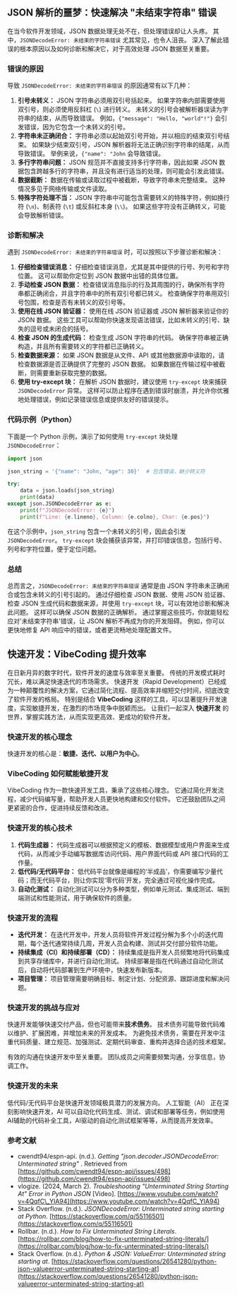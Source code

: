 ## JSON 解析的噩梦：快速解决 "未结束字符串" 错误

在当今软件开发领域，JSON 数据处理无处不在，但处理错误却让人头疼。 其中，`JSONDecodeError: 未结束的字符串错误` 尤其常见，也令人沮丧。 深入了解此错误的根本原因以及如何诊断和解决它，对于高效处理 JSON 数据至关重要。

### 错误的原因

导致 `JSONDecodeError: 未结束的字符串错误` 的原因通常有以下几种：

1.  **引号未转义：** JSON 字符串必须用双引号括起来。 如果字符串内部需要使用双引号，则必须使用反斜杠 (`\`) 进行转义。 未转义的引号会被解析器误读为字符串的结束，从而导致错误。 例如，`{"message": "Hello, "world"!"}` 会引发错误，因为它包含一个未转义的引号。
2.  **字符串未正确闭合：** 字符串必须以起始双引号开始，并以相应的结束双引号结束。 如果缺少结束双引号，JSON 解析器将无法正确识别字符串的结尾，从而导致错误。 举例来说，`{"name": "John` 会导致错误。
3.  **多行字符串问题：** JSON 规范并不直接支持多行字符串，因此如果 JSON 数据包含跨越多行的字符串，并且没有进行适当的处理，则可能会引发此错误。
4.  **数据截断：** 数据在传输或读取过程中被截断，导致字符串未完整结束。 这种情况多见于网络传输或文件读取。
5.  **特殊字符处理不当：** JSON 字符串中可能包含需要转义的特殊字符，例如换行符 (`\n`)、制表符 (`\t`) 或反斜杠本身 (`\\`)。 如果这些字符没有正确转义，可能会导致解析错误。

### 诊断和解决

遇到 `JSONDecodeError: 未结束的字符串错误` 时，可以按照以下步骤诊断和解决：

1.  **仔细检查错误消息：** 仔细检查错误消息，尤其是其中提供的行号、列号和字符位置。 这可以帮助你定位到 JSON 数据中出错的具体位置。
2.  **手动检查 JSON 数据：** 检查错误消息指示的行及其周围的行，确保所有字符串都正确闭合，并且字符串中的所有双引号都已转义。 检查确保字符串用双引号包围，检查是否有未转义的双引号等。
3.  **使用在线 JSON 验证器：** 使用在线 JSON 验证器或 JSON 解析器来验证你的 JSON 数据。 这些工具可以帮助你快速发现语法错误，比如未转义的引号、缺失的逗号或未闭合的括号。
4.  **检查 JSON 的生成代码：** 检查生成 JSON 字符串的代码。 确保字符串被正确构造，并且所有需要转义的字符都已正确转义。
5.  **检查数据来源：** 如果 JSON 数据是从文件、API 或其他数据源中读取的，请检查数据源是否正确提供了完整的 JSON 数据。 如果数据在传输过程中被截断，则需要重新获取完整的数据。
6.  **使用 try-except 块：** 在解析 JSON 数据时，建议使用 `try-except` 块来捕获 `JSONDecodeError` 异常。 这样可以防止程序在遇到错误时崩溃，并允许你优雅地处理错误，例如记录错误信息或提供友好的错误提示。

### 代码示例（Python）

下面是一个 Python 示例，演示了如何使用 `try-except` 块处理 `JSONDecodeError`：

```python
import json

json_string = '{"name": "John, "age": 30}'  # 包含错误，缺少转义符

try:
    data = json.loads(json_string)
    print(data)
except json.JSONDecodeError as e:
    print(f"JSONDecodeError: {e}")
    print(f"Line: {e.lineno}, Column: {e.colno}, Char: {e.pos}")
```

在这个示例中，`json_string` 包含一个未转义的引号，因此会引发 `JSONDecodeError`。 `try-except` 块会捕获该异常，并打印错误信息，包括行号、列号和字符位置，便于定位问题。

### 总结

总而言之，`JSONDecodeError: 未结束的字符串错误` 通常是由 JSON 字符串未正确闭合或包含未转义的引号引起的。 通过仔细检查 JSON 数据、使用 JSON 验证器、检查 JSON 生成代码和数据来源，并使用 `try-except` 块，可以有效地诊断和解决此问题。 这样可以确保 JSON 数据的正确解析。 通过掌握这些技巧，你就能轻松应对'未结束字符串'错误，让 JSON 解析不再成为你的开发阻碍。 例如，你可以更快地修复 API 响应中的错误，或者更流畅地处理配置文件。

## 快速开发：VibeCoding 提升效率

在日新月异的数字时代，软件开发的速度与效率至关重要。 传统的开发模式耗时冗长，难以满足快速迭代的市场需求。 快速开发（Rapid Development）已经成为一种颠覆性的解决方案，它通过简化流程、提高效率并缩短交付时间，彻底改变了软件开发的格局。 特别是结合 **VibeCoding** 这样的工具，可以显著提升开发速度，实现敏捷开发，在激烈的市场竞争中脱颖而出。 让我们一起深入 **快速开发** 的世界，掌握实践方法，从而实现更高效、更成功的软件开发。

### 快速开发的核心理念

快速开发的核心是：**敏捷、迭代、以用户为中心**。

### VibeCoding 如何赋能敏捷开发

VibeCoding 作为一款快速开发工具，秉承了这些核心理念。 它通过简化开发流程，减少代码编写量，帮助开发人员更快地构建和交付软件。 它还鼓励团队之间更紧密的合作，促进持续反馈和改进。

### 快速开发的核心技术

1.  **代码生成器：** 代码生成器可以根据预定义的模板、数据模型或用户界面来生成代码，从而减少手动编写数据库访问代码、用户界面代码或 API 接口代码的工作量。
2.  **低代码/无代码平台：** 低代码平台就像是编程的‘半成品’，你需要编写少量代码；而无代码平台，则让你实现‘零代码’开发，完全通过可视化操作完成。
3.  **自动化测试：** 自动化测试可以分为多种类型，例如单元测试、集成测试、端到端测试和性能测试，用于确保软件的质量。

### 快速开发的流程

*   **迭代开发：** 在迭代开发中，开发人员将软件开发过程分解为多个小的迭代周期，每个迭代通常持续几周，开发人员会构建、测试并交付部分软件功能。
*   **持续集成（CI）和持续部署（CD）：** 持续集成是指开发人员频繁地将代码集成到共享存储库中，并进行自动化测试。 持续部署是指在代码通过自动化测试后，自动将代码部署到生产环境中，快速发布新版本。
*   **项目管理：** 项目管理需要明确目标、制定计划、分配资源、跟踪进度和解决问题。

### 快速开发的挑战与应对

快速开发能够快速交付产品，但也可能带来**技术债务**。 技术债务可能导致代码难以维护、扩展困难，并增加未来的开发成本。 为避免技术债务，需要在开发中注重代码质量、建立规范、加强测试、定期代码审查、重构并选择合适的技术框架。

有效的沟通在快速开发中至关重要。 团队成员之间需要频繁沟通，分享信息，协调工作。

### 快速开发的未来

低代码/无代码平台是快速开发领域极具潜力的发展方向。 人工智能（AI） 正在深刻影响快速开发，AI 可以自动化代码生成、测试、调试和部署等任务，例如使用AI辅助的代码补全工具，AI驱动的自动化测试框架等等，从而提高开发效率。

### 参考文献

*   cwendt94/espn-api. (n.d.). *Getting "json.decoder.JSONDecodeError: Unterminated string"* . Retrieved from [https://github.com/cwendt94/espn-api/issues/498](https://github.com/cwendt94/espn-api/issues/498)
*   vlogize. (2024, March 2). *Troubleshooting "Unterminated String Starting At" Error in Python JSON* [Video]. [https://www.youtube.com/watch?v=4QqfC\_YlA94](https://www.youtube.com/watch?v=4QqfC_YlA94)
*   Stack Overflow. (n.d.). *JSONDecodeError: Unterminated string starting at Python*. [https://stackoverflow.com/q/55116501](https://stackoverflow.com/q/55116501)
*   Rollbar. (n.d.). *How to Fix Unterminated String Literals*. [https://rollbar.com/blog/how-to-fix-unterminated-string-literals/](https://rollbar.com/blog/how-to-fix-unterminated-string-literals/)
*   Stack Overflow. (n.d.). *Python & JSON: ValueError: Unterminated string starting at*. [https://stackoverflow.com/questions/26541280/python-json-valueerror-unterminated-string-starting-at](https://stackoverflow.com/questions/26541280/python-json-valueerror-unterminated-string-starting-at)
